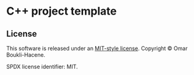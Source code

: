 # C++ project template

## License

This software is released under an [MIT-style license](LICENSE).
Copyright © Omar Boukli-Hacene.

SPDX license identifier: MIT.
